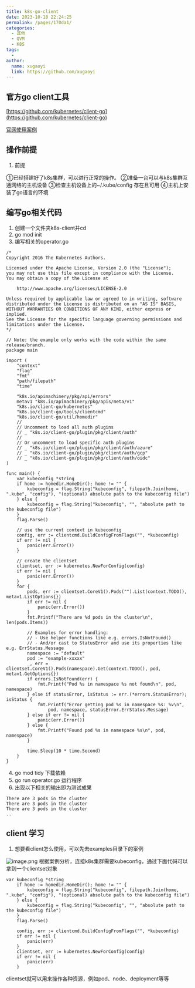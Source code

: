 ```yaml
---
title: k8s-go-client
date: 2023-10-18 22:24:25
permalink: /pages/170da1/
categories:
  - 其他
  - QVM
  - K8S
tags:
  - 
author: 
  name: xugaoyi
  link: https://github.com/xugaoyi
---
```


## 官方go client工具
[https://github.com/kubernetes/client-go](https://github.com/kubernetes/client-go)

[官网使用案例](https://github.com/kubernetes/client-go/tree/master/examples/out-of-cluster-client-configuration)
## 操作前提

1. 前提

①已经搭建好了k8s集群，可以进行正常的操作。
②准备一台可以与k8s集群互通网络的主机设备
③检查主机设备上的~/.kube/config 存在且可用
④主机上安装了go语言的环境

## 编写go相关代码

1. 创建一个文件夹k8s-client并cd
2. go mod init
3. 编写相关的operator.go
```shell
/*
Copyright 2016 The Kubernetes Authors.

Licensed under the Apache License, Version 2.0 (the "License");
you may not use this file except in compliance with the License.
You may obtain a copy of the License at

    http://www.apache.org/licenses/LICENSE-2.0

Unless required by applicable law or agreed to in writing, software
distributed under the License is distributed on an "AS IS" BASIS,
WITHOUT WARRANTIES OR CONDITIONS OF ANY KIND, either express or implied.
See the License for the specific language governing permissions and
limitations under the License.
*/

// Note: the example only works with the code within the same release/branch.
package main

import (
	"context"
	"flag"
	"fmt"
	"path/filepath"
	"time"

	"k8s.io/apimachinery/pkg/api/errors"
	metav1 "k8s.io/apimachinery/pkg/apis/meta/v1"
	"k8s.io/client-go/kubernetes"
	"k8s.io/client-go/tools/clientcmd"
	"k8s.io/client-go/util/homedir"
	//
	// Uncomment to load all auth plugins
	// _ "k8s.io/client-go/plugin/pkg/client/auth"
	//
	// Or uncomment to load specific auth plugins
	// _ "k8s.io/client-go/plugin/pkg/client/auth/azure"
	// _ "k8s.io/client-go/plugin/pkg/client/auth/gcp"
	// _ "k8s.io/client-go/plugin/pkg/client/auth/oidc"
)

func main() {
	var kubeconfig *string
	if home := homedir.HomeDir(); home != "" {
		kubeconfig = flag.String("kubeconfig", filepath.Join(home, ".kube", "config"), "(optional) absolute path to the kubeconfig file")
	} else {
		kubeconfig = flag.String("kubeconfig", "", "absolute path to the kubeconfig file")
	}
	flag.Parse()

	// use the current context in kubeconfig
	config, err := clientcmd.BuildConfigFromFlags("", *kubeconfig)
	if err != nil {
		panic(err.Error())
	}

	// create the clientset
	clientset, err := kubernetes.NewForConfig(config)
	if err != nil {
		panic(err.Error())
	}
	for {
		pods, err := clientset.CoreV1().Pods("").List(context.TODO(), metav1.ListOptions{})
		if err != nil {
			panic(err.Error())
		}
		fmt.Printf("There are %d pods in the cluster\n", len(pods.Items))

		// Examples for error handling:
		// - Use helper functions like e.g. errors.IsNotFound()
		// - And/or cast to StatusError and use its properties like e.g. ErrStatus.Message
		namespace := "default"
		pod := "example-xxxxx"
		_, err = clientset.CoreV1().Pods(namespace).Get(context.TODO(), pod, metav1.GetOptions{})
		if errors.IsNotFound(err) {
			fmt.Printf("Pod %s in namespace %s not found\n", pod, namespace)
		} else if statusError, isStatus := err.(*errors.StatusError); isStatus {
			fmt.Printf("Error getting pod %s in namespace %s: %v\n",
				pod, namespace, statusError.ErrStatus.Message)
		} else if err != nil {
			panic(err.Error())
		} else {
			fmt.Printf("Found pod %s in namespace %s\n", pod, namespace)
		}

		time.Sleep(10 * time.Second)
	}
}
```

4. go mod tidy  下载依赖
5. go run operator.go 运行程序
6. 出现以下相关的输出即为测试成果
```shell
There are 3 pods in the cluster
There are 3 pods in the cluster
There are 3 pods in the cluster
..
```

## client 学习

1. 想要看client怎么使用，可以先去examples目录下的案例

![image.png](https://cdn.nlark.com/yuque/0/2023/png/29475739/1697187125276-d0b9bc05-11ef-4f54-ad4a-d1960010736d.png#averageHue=%23fefdfd&clientId=ua7d0a2a9-07a7-4&from=paste&height=1424&id=u04cd4827&originHeight=1424&originWidth=1946&originalType=binary&ratio=1&rotation=0&showTitle=false&size=342431&status=done&style=none&taskId=u6f965038-96ba-42a2-b291-44278faf212&title=&width=1946)
根据案例分析，连接k8s集群需要kubeconfig，通过下面代码可以拿到一个clientset对象
```shell
var kubeconfig *string
	if home := homedir.HomeDir(); home != "" {
		kubeconfig = flag.String("kubeconfig", filepath.Join(home, ".kube", "config"), "(optional) absolute path to the kubeconfig file")
	} else {
		kubeconfig = flag.String("kubeconfig", "", "absolute path to the kubeconfig file")
	}
	flag.Parse()

	config, err := clientcmd.BuildConfigFromFlags("", *kubeconfig)
	if err != nil {
		panic(err)
	}
	clientset, err := kubernetes.NewForConfig(config)
	if err != nil {
		panic(err)
	}
```
clientset就可以用来操作各种资源，例如pod、node、deployment等等


